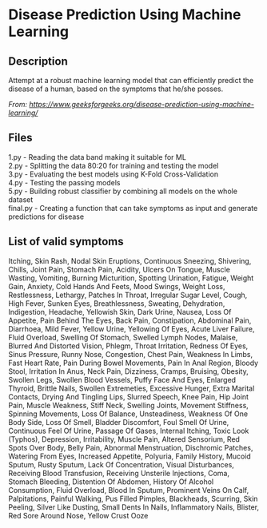 # Disease Prediction Using Machine Learning

## Description
Attempt at a robust machine learning model that can efficiently predict the disease of a human, based on the symptoms that he/she posses.  

*From: https://www.geeksforgeeks.org/disease-prediction-using-machine-learning/*  

## Files
1.py - Reading the data band making it suitable for ML  
2.py - Splitting the data 80:20 for training and testing the model  
3.py - Evaluating the best models using K-Fold Cross-Validation  
4.py - Testing the passing models  
5.py - Building robust classifier by combining all models on the whole dataset  
final.py - Creating a function that can take symptoms as input and generate predictions for disease  

## List of valid symptoms
Itching, Skin Rash, Nodal Skin Eruptions, Continuous Sneezing, Shivering, Chills, Joint Pain, Stomach Pain, Acidity, Ulcers On Tongue, Muscle Wasting, Vomiting, Burning Micturition, Spotting  Urination, Fatigue, Weight Gain, Anxiety, Cold Hands And Feets, Mood Swings, Weight Loss, Restlessness, Lethargy, Patches In Throat, Irregular Sugar Level, Cough, High Fever, Sunken Eyes, Breathlessness, Sweating, Dehydration, Indigestion, Headache, Yellowish Skin, Dark Urine, Nausea, Loss Of Appetite, Pain Behind The Eyes, Back Pain, Constipation, Abdominal Pain, Diarrhoea, Mild Fever, Yellow Urine, Yellowing Of Eyes, Acute Liver Failure, Fluid Overload, Swelling Of Stomach, Swelled Lymph Nodes, Malaise, Blurred And Distorted Vision, Phlegm, Throat Irritation, Redness Of Eyes, Sinus Pressure, Runny Nose, Congestion, Chest Pain, Weakness In Limbs, Fast Heart Rate, Pain During Bowel Movements, Pain In Anal Region, Bloody Stool, Irritation In Anus, Neck Pain, Dizziness, Cramps, Bruising, Obesity, Swollen Legs, Swollen Blood Vessels, Puffy Face And Eyes, Enlarged Thyroid, Brittle Nails, Swollen Extremeties, Excessive Hunger, Extra Marital Contacts, Drying And Tingling Lips, Slurred Speech, Knee Pain, Hip Joint Pain, Muscle Weakness, Stiff Neck, Swelling Joints, Movement Stiffness, Spinning Movements, Loss Of Balance, Unsteadiness, Weakness Of One Body Side, Loss Of Smell, Bladder Discomfort, Foul Smell Of Urine, Continuous Feel Of Urine, Passage Of Gases, Internal Itching, Toxic Look (Typhos), Depression, Irritability, Muscle Pain, Altered Sensorium, Red Spots Over Body, Belly Pain, Abnormal Menstruation, Dischromic Patches, Watering From Eyes, Increased Appetite, Polyuria, Family History, Mucoid Sputum, Rusty Sputum, Lack Of Concentration, Visual Disturbances, Receiving Blood Transfusion, Receiving Unsterile Injections, Coma, Stomach Bleeding, Distention Of Abdomen, History Of Alcohol Consumption, Fluid Overload, Blood In Sputum, Prominent Veins On Calf, Palpitations, Painful Walking, Pus Filled Pimples, Blackheads, Scurring, Skin Peeling, Silver Like Dusting, Small Dents In Nails, Inflammatory Nails, Blister, Red Sore Around Nose, Yellow Crust Ooze
